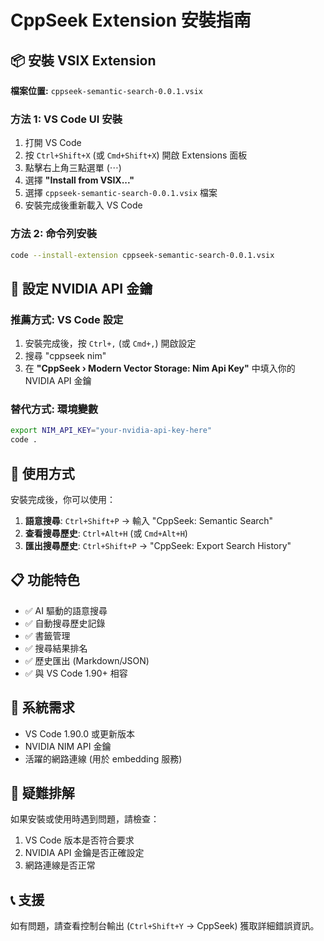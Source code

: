# CppSeek Extension 安裝指南

## 📦 安裝 VSIX Extension

**檔案位置:** `cppseek-semantic-search-0.0.1.vsix`

### 方法 1: VS Code UI 安裝
1. 打開 VS Code
2. 按 `Ctrl+Shift+X` (或 `Cmd+Shift+X`) 開啟 Extensions 面板
3. 點擊右上角三點選單 (⋯)
4. 選擇 **"Install from VSIX..."**
5. 選擇 `cppseek-semantic-search-0.0.1.vsix` 檔案
6. 安裝完成後重新載入 VS Code

### 方法 2: 命令列安裝
```bash
code --install-extension cppseek-semantic-search-0.0.1.vsix
```

## 🔑 設定 NVIDIA API 金鑰

### 推薦方式: VS Code 設定
1. 安裝完成後，按 `Ctrl+,` (或 `Cmd+,`) 開啟設定
2. 搜尋 "cppseek nim"
3. 在 **"CppSeek › Modern Vector Storage: Nim Api Key"** 中填入你的 NVIDIA API 金鑰

### 替代方式: 環境變數
```bash
export NIM_API_KEY="your-nvidia-api-key-here"
code .
```

## 🚀 使用方式

安裝完成後，你可以使用：

1. **語意搜尋**: `Ctrl+Shift+P` → 輸入 "CppSeek: Semantic Search"
2. **查看搜尋歷史**: `Ctrl+Alt+H` (或 `Cmd+Alt+H`)
3. **匯出搜尋歷史**: `Ctrl+Shift+P` → "CppSeek: Export Search History"

## 📋 功能特色

- ✅ AI 驅動的語意搜尋
- ✅ 自動搜尋歷史記錄
- ✅ 書籤管理
- ✅ 搜尋結果排名
- ✅ 歷史匯出 (Markdown/JSON)
- ✅ 與 VS Code 1.90+ 相容

## 🔧 系統需求

- VS Code 1.90.0 或更新版本
- NVIDIA NIM API 金鑰
- 活躍的網路連線 (用於 embedding 服務)

## 🐛 疑難排解

如果安裝或使用時遇到問題，請檢查：
1. VS Code 版本是否符合要求
2. NVIDIA API 金鑰是否正確設定
3. 網路連線是否正常

## 📞 支援

如有問題，請查看控制台輸出 (`Ctrl+Shift+Y` → CppSeek) 獲取詳細錯誤資訊。
